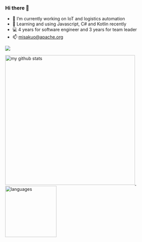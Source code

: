 <h3 align="left">Hi there 👋</h3>

- 🔭 I’m currently working on IoT and logistics automation
- 🌱 Learning and using Javascript, C# and Kotlin recently
- 💻 4 years for software engineer and 3 years for team leader
- 📫 misakuo@apache.org


<a href="#">
    <p align="left">
        <img src="https://github-profile-trophy.vercel.app/?username=wheatup&column=7"/>
    </p>
</a>

<a align="left" href="#">
    <p align="left">
    <img src="https://github-readme-stats.vercel.app/api?username=misakuo&show_icons=true" alt="my github stats" width="418"/>&nbsp;<img src="https://github-readme-stats.vercel.app/api/top-langs/?username=misakuo&layout=compact" alt="languages" height="165">
    </p>
</a>
